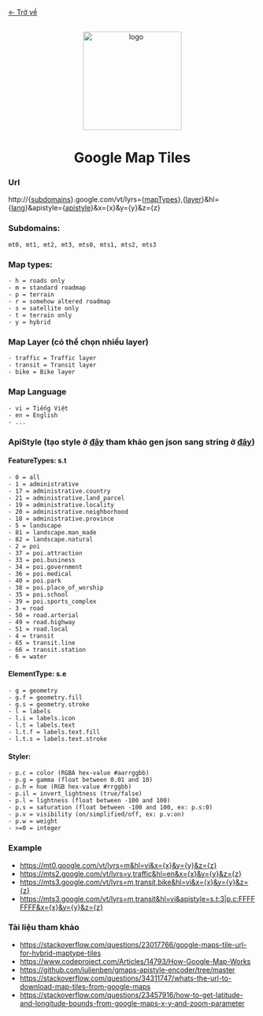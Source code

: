 [<- Trở về](../README.md#map-tiles)
<div align="center">
  <br/>
  <img alt="logo" height="200" src="https://developers.google.com/static/maps/images/maps-icon.svg"/>
  <h1>Google Map Tiles</h1> 
</div>

### Url
http://{[subdomains](#subdomains)}.google.com/vt/lyrs={[mapTypes](#map-types)},{[layer](#map-layer-có-thể-chọn-nhiều-layer)}&hl={[lang](#map-language)}&apistyle={[apistyle](#apistyle-tạo-style-ở-đây-tham-khảo-gen-json-sang-string-ở-đây)}&x={x}&y={y}&z={z}

### Subdomains: 
    mt0, mt1, mt2, mt3, mts0, mts1, mts2, mts3

### Map types:
    - h = roads only
    - m = standard roadmap
    - p = terrain
    - r = somehow altered roadmap
    - s = satellite only
    - t = terrain only
    - y = hybrid

### Map Layer (có thể chọn nhiều layer)
    - traffic = Traffic layer
    - transit = Transit layer
    - bike = Bike layer

### Map Language
    - vi = Tiếng Việt
    - en = English
    - ...

### ApiStyle (tạo style ở [đây](https://mapstyle.withgoogle.com/) tham khảo gen json sang string ở [đây](https://github.com/julienben/gmaps-apistyle-encoder/tree/master))
#### FeatureTypes: s.t
    - 0 = all
    - 1 = administrative
    - 17 = administrative.country
    - 21 = administrative.land_parcel
    - 19 = administrative.locality
    - 20 = administrative.neighborhood
    - 18 = administrative.province
    - 5 = landscape
    - 81 = landscape.man_made
    - 82 = landscape.natural
    - 2 = poi
    - 37 = poi.attraction
    - 33 = poi.business
    - 34 = poi.government
    - 36 = poi.medical
    - 40 = poi.park
    - 38 = poi.place_of_worship
    - 35 = poi.school
    - 39 = poi.sports_complex
    - 3 = road
    - 50 = road.arterial
    - 49 = road.highway
    - 51 = road.local
    - 4 = transit
    - 65 = transit.line
    - 66 = transit.station
    - 6 = water
#### ElementType: s.e
    - g = geometry
    - g.f = geometry.fill
    - g.s = geometry.stroke
    - l = labels
    - l.i = labels.icon
    - l.t = labels.text
    - l.t.f = labels.text.fill
    - l.t.s = labels.text.stroke
#### Styler:
    - p.c = color (RGBA hex-value #aarrggbb)
    - p.g = gamma (float between 0.01 and 10)
    - p.h = hue (RGB hex-value #rrggbb)
    - p.il = invert_lightness (true/false)
    - p.l = lightness (float between -100 and 100)
    - p.s = saturation (float between -100 and 100, ex: p.s:0)
    - p.v = visibility (on/simplified/off, ex: p.v:on)
    - p.w = weight
    - >=0 = integer
### Example
- https://mt0.google.com/vt/lyrs=m&hl=vi&x={x}&y={y}&z={z}
- https://mts2.google.com/vt/lyrs=y,traffic&hl=en&x={x}&y={y}&z={z}
- https://mts3.google.com/vt/lyrs=m,transit,bike&hl=vi&x={x}&y={y}&z={z}
- https://mts3.google.com/vt/lyrs=m,transit&hl=vi&apistyle=s.t:3|p.c:FFFFFFFF&x={x}&y={y}&z={z}

### Tài liệu tham khảo
- https://stackoverflow.com/questions/23017766/google-maps-tile-url-for-hybrid-maptype-tiles 
- https://www.codeproject.com/Articles/14793/How-Google-Map-Works
- https://github.com/julienben/gmaps-apistyle-encoder/tree/master
- https://stackoverflow.com/questions/34311747/whats-the-url-to-download-map-tiles-from-google-maps 
- https://stackoverflow.com/questions/23457916/how-to-get-latitude-and-longitude-bounds-from-google-maps-x-y-and-zoom-parameter